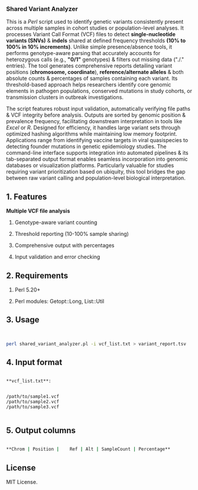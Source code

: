 ### Shared Variant Analyzer

This is a *Perl* script used to identify genetic variants consistently present across multiple samples in cohort studies or population-level analyses. It processes Variant Call Format (VCF) files to detect **single-nucleotide variants (SNVs)** & **indels** shared at defined frequency thresholds **(10% to 100% in 10% increments)**. Unlike simple presence/absence tools, it performs genotype-aware parsing that accurately accounts for heterozygous calls (e.g., **"0/1"** genotypes) & filters out missing data ("./." entries). The tool generates comprehensive reports detailing variant positions (**chromosome, coordinate**), **reference/alternate alleles** & both absolute counts & percentages of samples containing each variant. Its threshold-based approach helps researchers identify core genomic elements in pathogen populations, conserved mutations in study cohorts, or transmission clusters in outbreak investigations. 

The script features robust input validation, automatically verifying file paths & VCF integrity before analysis. Outputs are sorted by genomic position & prevalence frequency, facilitating downstream interpretation in tools like *Excel* or *R*. Designed for efficiency, it handles large variant sets through optimized hashing algorithms while maintaining low memory footprint. Applications range from identifying vaccine targets in viral quasispecies to detecting founder mutations in genetic epidemiology studies. The command-line interface supports integration into automated pipelines & its tab-separated output format enables seamless incorporation into genomic databases or visualization platforms. Particularly valuable for studies requiring variant prioritization based on ubiquity, this tool bridges the gap between raw variant calling and population-level biological interpretation.

## 1. Features

**Multiple VCF file analysis**

1. Genotype-aware variant counting

2. Threshold reporting (10-100% sample sharing)

3. Comprehensive output with percentages

4. Input validation and error checking

## 2. Requirements

1. Perl 5.20+

2. Perl modules: Getopt::Long, List::Util


## 3. Usage

```bash


perl shared_variant_analyzer.pl -i vcf_list.txt > variant_report.tsv


```

## 4. Input format

```

**vcf_list.txt**:


/path/to/sample1.vcf
/path/to/sample2.vcf
/path/to/sample3.vcf


```

## 5. Output columns

```bash

**Chrom	| Position |	Ref	| Alt | SampleCount	| Percentage**


```

## License <a name="license"></a>
MIT License.
